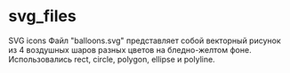 # svg_files
SVG icons
Файл "balloons.svg" представляет собой векторный рисунок из 4 воздушных шаров разных цветов на бледно-желтом фоне. Использовались rect, circle, polygon, ellipse и polyline.
